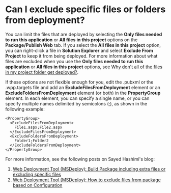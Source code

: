 # Can I exclude specific files or folders from deployment? #

You can limit the files that are deployed by selecting the **Only files needed to run this application** or **All files in this project** options on the **Package/Publish Web** tab. If you select the **All files in this project** option, you can right-click a file in **Solution Explorer** and select **Exclude From Project** to keep it from being deployed. For more information about what files are excluded when you use the **Only files needed to run this application** or **All files in this project** options, see [Why don't all of the files in my project folder get deployed?](/faq/files-to-deploy.md).

If these options are not flexible enough for you, edit the .pubxml or the .wpp.targets file and add an **ExcludeFilesFromDeployment** element or an **ExcludeFoldersFromDeployment** element (or both) in the **PropertyGroup** element. In each element, you can specify a single name, or you can specify multiple names delimited by semicolons (;), as shown in the following example:

    <PropertyGroup>
      <ExcludeFilesFromDeployment>
        File1.aspx;File2.aspx
      </ExcludeFilesFromDeployment>
      <ExcludeFoldersFromDeployment>
        Folder1;Folder2
      </ExcludeFoldersFromDeployment>
    </PropertyGroup>

For more information, see the following posts on Sayed Hashimi's blog:

1. [Web Deployment Tool (MSDeploy): Build Package including extra files or excluding specific files](http://sedodream.com/2010/05/01/WebDeploymentToolMSDeployBuildPackageIncludingExtraFilesOrExcludingSpecificFiles.aspx)
1. [Web Deployment Tool (MSDeploy): How to exclude files from package based on Configuration](http://sedodream.com/2010/08/15/WebDeploymentToolMSDeployHowToExcludeFilesFromPackageBasedOnConfiguration.aspx)